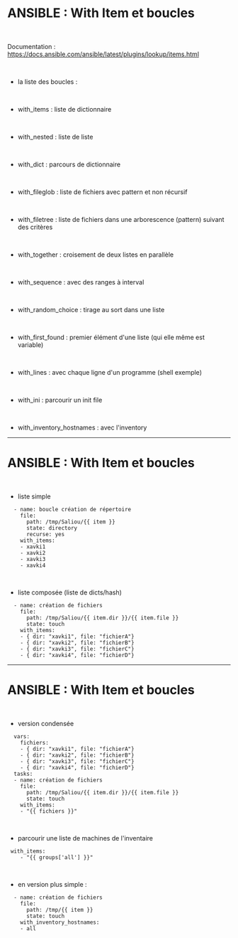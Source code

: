 

# ANSIBLE : With Item et boucles


<br>

Documentation : https://docs.ansible.com/ansible/latest/plugins/lookup/items.html

<br>

* la liste des boucles :

<br>

- with_items : liste de dictionnaire
<br>

- with_nested : liste de liste
<br>

- with_dict : parcours de dictionnaire
<br>

- with_fileglob : liste de fichiers avec pattern et non récursif
<br>

- with_filetree : liste de fichiers dans une arborescence (pattern) suivant des critères
<br>

- with_together : croisement de deux listes en parallèle
<br>

- with_sequence : avec des ranges à interval
<br>

- with_random_choice : tirage au sort dans une liste
<br>

- with_first_found : premier élément d'une liste (qui elle même est variable)
<br>

- with_lines : avec chaque ligne d'un programme (shell exemple)
<br>

- with_ini : parcourir un init file
<br>

- with_inventory_hostnames : avec l'inventory

----------------------------------------------------------------------------------------

# ANSIBLE : With Item et boucles


<br>

* liste simple

```
  - name: boucle création de répertoire
    file:
      path: /tmp/Saliou/{{ item }}
      state: directory
      recurse: yes
    with_items:
    - xavki1
    - xavki2
    - xavki3
    - xavki4
```

<br>

* liste composée (liste de dicts/hash)

```
  - name: création de fichiers
    file:
      path: /tmp/Saliou/{{ item.dir }}/{{ item.file }}
      state: touch
    with_items:
    - { dir: "xavki1", file: "fichierA"}
    - { dir: "xavki2", file: "fichierB"}
    - { dir: "xavki3", file: "fichierC"}
    - { dir: "xavki4", file: "fichierD"}
```

----------------------------------------------------------------------------------------

# ANSIBLE : With Item et boucles


<br>

* version condensée

```
  vars:
    fichiers:
    - { dir: "xavki1", file: "fichierA"}
    - { dir: "xavki2", file: "fichierB"}
    - { dir: "xavki3", file: "fichierC"}
    - { dir: "xavki4", file: "fichierD"}
  tasks:
  - name: création de fichiers
    file:
      path: /tmp/Saliou/{{ item.dir }}/{{ item.file }}
      state: touch
    with_items:
    - "{{ fichiers }}"
```

<br>

* parcourir une liste de machines de l'inventaire

```
 with_items:
    - "{{ groups['all'] }}"
```

<br>

* en version plus simple :

```
  - name: création de fichiers
    file:
      path: /tmp/{{ item }}
      state: touch
    with_inventory_hostnames:
    - all
```
